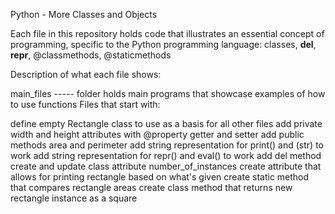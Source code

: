 Python - More Classes and Objects

Each file in this repository holds code that illustrates an essential concept of programming, specific to the Python programming language: classes, __del__, __repr__, @classmethods, @staticmethods

Description of what each file shows:

main_files ----- folder holds main programs that showcase examples of how to use functions
Files that start with:

define empty Rectangle class to use as a basis for all other files
add private width and height attributes with @property getter and setter
add public methods area and perimeter
add string representation for print() and (str) to work
add string representation for repr() and eval() to work
add del method
create and update class attribute number_of_instances
create attribute that allows for printing rectangle based on what's given
create static method that compares rectangle areas
create class method that returns new rectangle instance as a square
